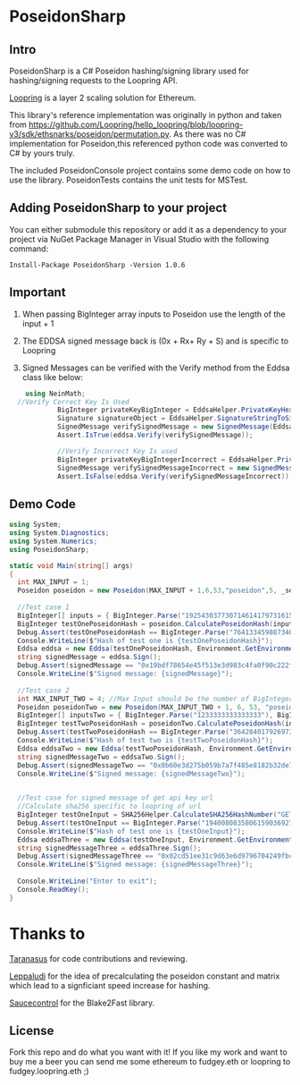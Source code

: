 # PoseidonSharp
## Intro
PoseidonSharp is a C# Poseidon hashing/signing library used for hashing/signing requests to the Loopring API. 

[Loopring](https://loopring.io/#/) is a layer 2 scaling solution for Ethereum.

This library's reference implementation was originally in python and taken from https://github.com/Loopring/hello_loopring/blob/loopring-v3/sdk/ethsnarks/poseidon/permutation.py. As there was no C# implementation for Poseidon,this referenced python code was converted to C# by yours truly.

The included PoseidonConsole project contains some demo code on how to use the library. PoseidonTests contains the unit tests for MSTest.

## Adding PoseidonSharp to your project
You can either submodule this repository or add it as a dependency to your project via NuGet Package Manager in Visual Studio with the following command:

    Install-Package PoseidonSharp -Version 1.0.6

## Important

1. When passing BigInteger array inputs to Poseidon use the length of the input + 1

2. The EDDSA signed message back is (0x + Rx+  Ry + S) and is specific to Loopring

3. Signed Messages can be verified with the Verify method from the Eddsa class like below:

```csharp
    using NeinMath;
  //Verify Correct Key Is Used
            BigInteger privateKeyBigInteger = EddsaHelper.PrivateKeyHexStringToBigInteger(PrivateKey3);
            Signature signatureObject = EddsaHelper.SignatureStringToSignatureObject(signedMessage);
            SignedMessage verifySignedMessage = new SignedMessage(EddsaHelper.CalculatePointA(privateKeyBigInteger), signatureObject, Integer.Parse(poseidonHash.ToString()));
            Assert.IsTrue(eddsa.Verify(verifySignedMessage));

            //Verify Incorrect Key Is used
            BigInteger privateKeyBigIntegerIncorrect = EddsaHelper.PrivateKeyHexStringToBigInteger(PrivateKey);
            SignedMessage verifySignedMessageIncorrect = new SignedMessage(EddsaHelper.CalculatePointA(privateKeyBigIntegerIncorrect), signatureObject, Integer.Parse(poseidonHash.ToString()));
            Assert.IsFalse(eddsa.Verify(verifySignedMessageIncorrect));
```

## Demo Code
```csharp
using System;
using System.Diagnostics;
using System.Numerics;
using PoseidonSharp;

static void Main(string[] args)
{
  int MAX_INPUT = 1;
  Poseidon poseidon = new Poseidon(MAX_INPUT + 1,6,53,"poseidon",5, _securityTarget: 128); //Initiate new poseidon
  
  //Test case 1
  BigInteger[] inputs = { BigInteger.Parse("19254303773071461417973161554248988464997154230097311673556244912844777390355") };//Max Input should be the number of BigInteger inputs
  BigInteger testOnePoseidonHash = poseidon.CalculatePoseidonHash(inputs);
  Debug.Assert(testOnePoseidonHash == BigInteger.Parse("7641334598873409723829611087914304630148005125097433494966402842069929245490"), "Hash doesn't match expected hash!");
  Console.WriteLine($"Hash of test one is {testOnePoseidonHash}");
  Eddsa eddsa = new Eddsa(testOnePoseidonHash, Environment.GetEnvironmentVariable("LoopringPrivateKey", EnvironmentVariableTarget.User)); //Put in the calculated poseidon hash in order to Sign
  string signedMessage = eddsa.Sign();
  Debug.Assert(signedMessage == "0x19bdf78654e45f513e3d983c4fa0f90c222ffb37ff1772d6955961f8f414d8f32945dea53a2d12bdcab3a5facaa695503e73608ed75988bfe0df9ae8413bab022e070e3025a288e70f6305e9c44f51480ddc712d8be59870ad0acfdcce9aaa05", "Signed message doesn't match expected signed message");
  Console.WriteLine($"Signed message: {signedMessage}");
  
  //Test case 2
  int MAX_INPUT_TWO = 4; //Max Input should be the number of BigInteger inputs
  Poseidon poseidonTwo = new Poseidon(MAX_INPUT_TWO + 1, 6, 53, "poseidon", 5, _securityTarget: 128);
  BigInteger[] inputsTwo = { BigInteger.Parse("1233333333333333"), BigInteger.Parse("9400000000000000000000000000"), BigInteger.Parse("1223123"), BigInteger.Parse("544343434343434343") };
  BigInteger testTwoPoseidonHash = poseidonTwo.CalculatePoseidonHash(inputsTwo);
  Debug.Assert(testTwoPoseidonHash == BigInteger.Parse("3642840179269730552612336878249257609263354431767353053799083195998559566113"), "Hash doesn't match expected hash!");
  Console.WriteLine($"Hash of test two is {testTwoPoseidonHash}");
  Eddsa eddsaTwo = new Eddsa(testTwoPoseidonHash, Environment.GetEnvironmentVariable("LoopringPrivateKey", EnvironmentVariableTarget.User)); //Put in the calculated poseidon hash in order to Sign
  string signedMessageTwo = eddsaTwo.Sign();
  Debug.Assert(signedMessageTwo == "0x0b60e3d275b059b7a7f485e8182b32de7d842090b828e0471aad2fee4ad1f58c246cb6d8b538fe9929993b44a86ea90f50bdd346db600c193e1a8c62340a6d871f5aa69ca257feea363ab9b55ca52372f1fcd404964f27c3bae07e5d8f46d53a", "Signed message doesn't match expected signed message");
  Console.WriteLine($"Signed message: {signedMessageTwo}");

  
  //Test case for signed message of get api key url
  //Calculate sha256 specific to loopring of url
  BigInteger testOneInput = SHA256Helper.CalculateSHA256HashNumber("GET&https%3A%2F%2Fuat3.loopring.io%2Fapi%2Fv3%2FapiKey&accountId%3D11087");
  Debug.Assert(testOneInput == BigInteger.Parse("19400808358061590369279192378878962429412529891699423035130831734199348072763"), "Hash doesn't match expected hash!");
  Console.WriteLine($"Hash of test one is {testOneInput}");
  Eddsa eddsaThree = new Eddsa(testOneInput, Environment.GetEnvironmentVariable("LoopringPrivateKey", EnvironmentVariableTarget.User)); //Put in the calculated poseidon hash in order to Sign
  string signedMessageThree = eddsaThree.Sign();
  Debug.Assert(signedMessageThree == "0x02cd51ee31c9d63e6d9796704249fbccaba8fd287e4c7d412bc4d6d88801bb0a067de03f99a1a1194a098522e686a1940024946535d45cbbd02b3bb38722d9f02fa6e5be861a24168738837e7b7f38e4379b26a54a60673afde303e75f47b769", "Signed message doesn't match expected signed message");
  Console.WriteLine($"Signed message: {signedMessageThree}");
  
  Console.WriteLine("Enter to exit");
  Console.ReadKey();
}
```

# Thanks to
[Taranasus](https://github.com/taranasus) for code contributions and reviewing. 

[Leppaludi](https://github.com/leppaludi) for the idea of precalculating the poseidon constant and matrix which lead to a signficiant speed increase for hashing.

[Saucecontrol](https://github.com/saucecontrol) for the Blake2Fast library. 

## License
Fork this repo and do what you want with it! If you like my work and want to buy me a beer you can send me some ethereum to fudgey.eth or loopring to fudgey.loopring.eth ;)

